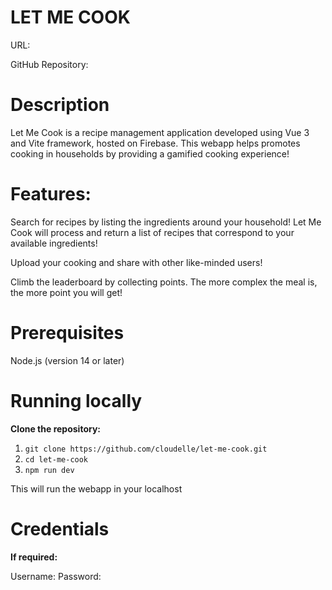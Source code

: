 # LET ME COOK
URL: 

GitHub Repository: 

# Description
Let Me Cook is a recipe management application developed using Vue 3 and Vite framework, hosted on Firebase. This webapp helps promotes cooking in households by providing a gamified cooking experience!

# Features:

Search for recipes by listing the ingredients around your household! Let Me Cook will process and return a list of recipes that correspond to your available ingredients!

Upload your cooking and share with other like-minded users!

Climb the leaderboard by collecting points. The more complex the meal is, the more point you will get!

# Prerequisites
Node.js (version 14 or later)

# Running locally

**Clone the repository:**

1)  ```git clone https://github.com/cloudelle/let-me-cook.git```
2)  ```cd let-me-cook```
3) ```npm run dev```

This will run the webapp in your localhost


# Credentials
**If required:**

Username:
Password:
